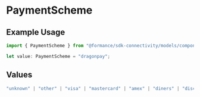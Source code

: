 # PaymentScheme

## Example Usage

```typescript
import { PaymentScheme } from "@formance/sdk-connectivity/models/components";

let value: PaymentScheme = "dragonpay";
```

## Values

```typescript
"unknown" | "other" | "visa" | "mastercard" | "amex" | "diners" | "discover" | "jcb" | "unionpay" | "alipay" | "cup" | "sepa debit" | "sepa credit" | "sepa" | "apple pay" | "google pay" | "doku" | "dragonpay" | "maestro" | "molpay" | "a2a" | "ach debit" | "ach" | "rtp"
```